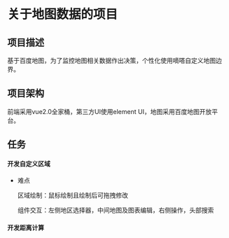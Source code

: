 # 关于地图数据的项目
## 项目描述
基于百度地图，为了监控地图相关数据作出决策，个性化使用嘀嗒自定义地图边界。

## 项目架构
前端采用vue2.0全家桶，第三方UI使用element UI，地图采用百度地图开放平台。

## 任务

#### 开发自定义区域
- 难点
  
  区域绘制：鼠标绘制且绘制后可拖拽修改
  
  组件交互：左侧地区选择器，中间地图及图表编辑，右侧操作，头部搜索
#### 开发距离计算
